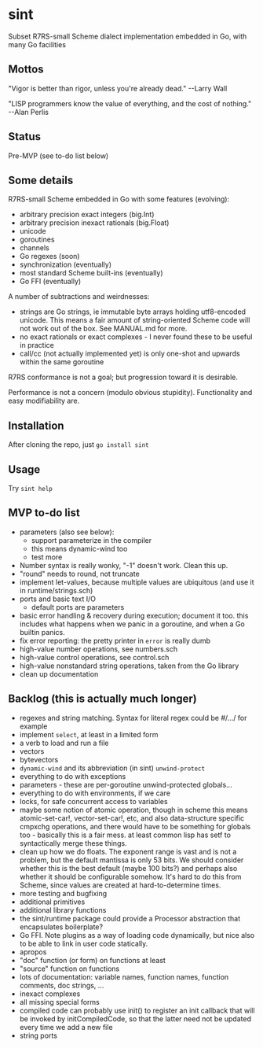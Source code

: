 # sint

Subset R7RS-small Scheme dialect implementation embedded in Go, with many Go facilities

## Mottos

"Vigor is better than rigor, unless you're already dead."  --Larry Wall

"LISP programmers know the value of everything, and the cost of nothing."  --Alan Perlis

## Status

Pre-MVP (see to-do list below)

## Some details

R7RS-small Scheme embedded in Go with some features (evolving):

- arbitrary precision exact integers (big.Int)
- arbitrary precision inexact rationals (big.Float)
- unicode
- goroutines
- channels
- Go regexes (soon)
- synchronization (eventually)
- most standard Scheme built-ins (eventually)
- Go FFI (eventually)

A number of subtractions and weirdnesses:

- strings are Go strings, ie immutable byte arrays holding utf8-encoded unicode.  This means a fair amount of string-oriented Scheme code will not work out of the box.  See MANUAL.md for more.
- no exact rationals or exact complexes - I never found these to be useful in practice
- call/cc (not actually implemented yet) is only one-shot and upwards within the same goroutine

R7RS conformance is not a goal; but progression toward it is desirable.

Performance is not a concern (modulo obvious stupidity).  Functionality and easy modifiability are.

## Installation

After cloning the repo, just `go install sint`

## Usage

Try `sint help`

## MVP to-do list

- parameters (also see below):
  - support parameterize in the compiler
  - this means dynamic-wind too
  - test more
- Number syntax is really wonky, "-1" doesn't work.  Clean this up.
- "round" needs to round, not truncate
- implement let-values, because multiple values are ubiquitous (and use it in runtime/strings.sch)
- ports and basic text I/O
  - default ports are parameters
- basic error handling & recovery during execution; document it too.  this includes what
  happens when we panic in a goroutine, and when a Go builtin panics.
- fix error reporting: the pretty printer in `error` is really dumb
- high-value number operations, see numbers.sch
- high-value control operations, see control.sch
- high-value nonstandard string operations, taken from the Go library
- clean up documentation

## Backlog (this is actually much longer)

- regexes and string matching.  Syntax for literal regex could be #/.../ for example
- implement `select`, at least in a limited form
- a verb to load and run a file
- vectors
- bytevectors
- `dynamic-wind` and its abbreviation (in sint) `unwind-protect`
- everything to do with exceptions
- parameters - these are per-goroutine unwind-protected globals...
- everything to do with environments, if we care
- locks, for safe concurrent access to variables
- maybe some notion of atomic operation, though in scheme this means atomic-set-car!,
  vector-set-car!, etc, and also data-structure specific cmpxchg operations, and
  there would have to be something for globals too - basically this is a fair mess.
  at least common lisp has setf to syntactically merge these things.
- clean up how we do floats.  The exponent range is vast and is not a
  problem, but the default mantissa is only 53 bits.  We should
  consider whether this is the best default (maybe 100 bits?) and
  perhaps also whether it should be configurable somehow.  It's hard
  to do this from Scheme, since values are created at
  hard-to-determine times.
- more testing and bugfixing
- additional primitives
- additional library functions
- the sint/runtime package could provide a Processor abstraction that encapsulates boilerplate?
- Go FFI.  Note plugins as a way of loading code dynamically, but nice also to be able to link in user code statically.
- apropos
- "doc" function (or form) on functions at least
- "source" function on functions
- lots of documentation: variable names, function names, function comments, doc strings, ...
- inexact complexes
- all missing special forms
- compiled code can probably use init() to register an init callback that will be invoked by initCompiledCode, so that the latter need not be updated every time we add a new file
- string ports
